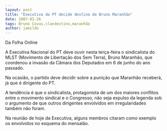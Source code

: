 ```yaml
---
layout: post
title: "Executiva do PT decide destino de Bruno Maranhão"
date: 2007-02-26
tags: Bruno Covas,clandestino,maranhão
author: jamildo
---
```

Da Folha Online

A Executiva Nacional do PT deve ouvir nesta ter&ccedil;a-feira o sindicalista do MLST (Movimento de Liberta&ccedil;&atilde;o dos Sem Terra), Bruno Maranh&atilde;o, que coordenou a invas&atilde;o da C&acirc;mara dos Deputados em 6 de junho do ano passado.

Na ocasi&atilde;o, o partido deve decidir sobre a puni&ccedil;&atilde;o que Maranh&atilde;o receber&aacute;, j&aacute; que &eacute; dirigente do PT.

A tend&ecirc;ncia &eacute; que o sindicalista, protagonista de um dos maiores conflitos entre o movimento sindical e o Congresso, n&atilde;o seja expulso da legenda sob o argumento de que outros dirigentes envolvidos em irregularidades tamb&eacute;m n&atilde;o foram.

Na reuni&atilde;o de hoje da Executiva, alguns membros citaram como exemplo os envolvidos no esquema do mensal&atilde;o.